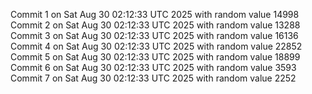 Commit 1 on Sat Aug 30 02:12:33 UTC 2025 with random value 14998
Commit 2 on Sat Aug 30 02:12:33 UTC 2025 with random value 13288
Commit 3 on Sat Aug 30 02:12:33 UTC 2025 with random value 16136
Commit 4 on Sat Aug 30 02:12:33 UTC 2025 with random value 22852
Commit 5 on Sat Aug 30 02:12:33 UTC 2025 with random value 18899
Commit 6 on Sat Aug 30 02:12:33 UTC 2025 with random value 3593
Commit 7 on Sat Aug 30 02:12:33 UTC 2025 with random value 2252
